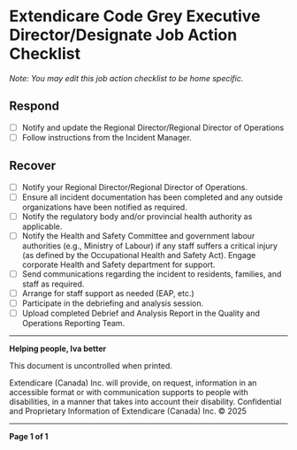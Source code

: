 # Extendicare Code Grey Executive Director/Designate Job Action Checklist

*Note: You may edit this job action checklist to be home specific.*

## Respond
- [ ] Notify and update the Regional Director/Regional Director of Operations
- [ ] Follow instructions from the Incident Manager.

## Recover
- [ ] Notify your Regional Director/Regional Director of Operations.
- [ ] Ensure all incident documentation has been completed and any outside organizations have been notified as required.
- [ ] Notify the regulatory body and/or provincial health authority as applicable.
- [ ] Notify the Health and Safety Committee and government labour authorities (e.g., Ministry of Labour) if any staff suffers a critical injury (as defined by the Occupational Health and Safety Act). Engage corporate Health and Safety department for support.
- [ ] Send communications regarding the incident to residents, families, and staff as required.
- [ ] Arrange for staff support as needed (EAP, etc.)
- [ ] Participate in the debriefing and analysis session.
- [ ] Upload completed Debrief and Analysis Report in the Quality and Operations Reporting Team.

----

**Helping people, Iva better**

This document is uncontrolled when printed.

Extendicare (Canada) Inc. will provide, on request, information in an accessible format or with communication supports to people with disabilities, in a manner that takes into account their disability. Confidential and Proprietary Information of Extendicare (Canada) Inc. © 2025

----

**Page 1 of 1**